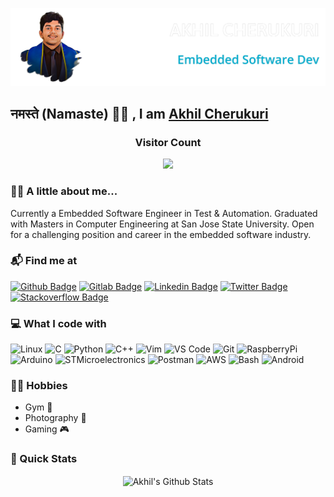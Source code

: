 ![Akhil Cherukuri Banner Image](./banner_transparent.png)

## नमस्ते (Namaste) 🙏🏻 , I am [Akhil Cherukuri](http://akhilcherukuri.com) 

<h3 align="center"> Visitor Count </h3>
<p align="center"> 
  <img src="https://profile-counter.glitch.me/akhilcherukuri/count.svg" />
</p>

### 👨‍💻 A little about me... 

Currently a Embedded Software Engineer in Test & Automation. Graduated with Masters in Computer Engineering at San Jose State University. Open for a challenging position and career in the embedded software industry.

### 📬 Find me at
[![Github Badge](http://img.shields.io/badge/-GitHub-black?style=for-the-badge&logo=github&link=https://github.com/akhilcherukuri/)](https://github.com/akhilcherukuri/)
[![Gitlab Badge](http://img.shields.io/badge/-GitLab-fca121?style=for-the-badge&logo=gitlab&link=https://gitlab.com/akhilcherukuri/)](https://gitlab.com/akhilcherukuri/)
[![Linkedin Badge](https://img.shields.io/badge/-LinkedIn-blue?style=for-the-badge&logo=Linkedin&logoColor=white&link=https://www.linkedin.com/in/akhilcherukuri/)](https://www.linkedin.com/in/akhilcherukuri)
[![Twitter Badge](https://img.shields.io/badge/-Twitter-1ca0f1?style=for-the-badge&logo=twitter&logoColor=white&link=https://twitter.com/akhilcherukuri)](https://twitter.com/akhilcherukuri)
[![Stackoverflow Badge](https://img.shields.io/badge/-Stack%20overflow-FE7A16?style=for-the-badge&logo=stack-overflow&logoColor=white&link=https://stackoverflow.com/users/9321888/akhilcherukuri)](https://stackoverflow.com/users/9321888/akhilcherukuri)

### 💻 What I code with
![Linux](https://img.shields.io/badge/-Linux-FCC624?logo=Linux&logoColor=black&style=for-the-badge)
![C](https://img.shields.io/badge/-C-A8B9CC?logo=C&logoColor=black&style=for-the-badge)
![Python](https://img.shields.io/badge/-Python-3776AB?logo=Python&logoColor=black&style=for-the-badge)
![C++](https://img.shields.io/badge/-C++-00599C?logo=C&logoColor=black&style=for-the-badge)
![Vim](https://img.shields.io/badge/-Vim-019733?logo=Vim&logoColor=black&style=for-the-badge)
![VS Code](https://img.shields.io/badge/-Visual%20Studio%20Code-007ACC?logo=Visual%20Studio%20Code&logoColor=black&style=for-the-badge)
![Git](https://img.shields.io/badge/-Git-F05032?logo=Git&logoColor=black&style=for-the-badge)
![RaspberryPi](https://img.shields.io/badge/-Raspberry%20Pi-A22846?logo=Raspberry%20Pi&logoColor=black&style=for-the-badge)
![Arduino](https://img.shields.io/badge/-Arduino-00979D?logo=Arduino&logoColor=black&style=for-the-badge)
![STMicroelectronics](https://img.shields.io/badge/-STM32-03234B?logo=STMicroelectronics&logoColor=black&style=for-the-badge)
![Postman](https://img.shields.io/badge/-Postman-FF6C37?logo=Postman&logoColor=black&style=for-the-badge)
![AWS](https://img.shields.io/badge/-AWS%20IOT-232F3E?logo=Amazon%20AWS&logoColor=white&style=for-the-badge)
![Bash](https://img.shields.io/badge/-Bash-4EAA25?logo=GNU%20Bash&logoColor=black&style=for-the-badge)
![Android](https://img.shields.io/badge/-Android-3DDC84?logo=Android&logoColor=black&style=for-the-badge)



### 🤸‍♂️ Hobbies
- Gym 🔱
- Photography 📸
- Gaming 🎮

### 🚀 Quick Stats

<p align="center">
<img align="center" src="https://github-readme-streak-stats.herokuapp.com/?user=akhilcherukuri&theme=github-dark-blue&hide_border=true&date_format=n%2Fj%5B%2FY%5D" alt="Akhil's Github Stats" />
</p>
